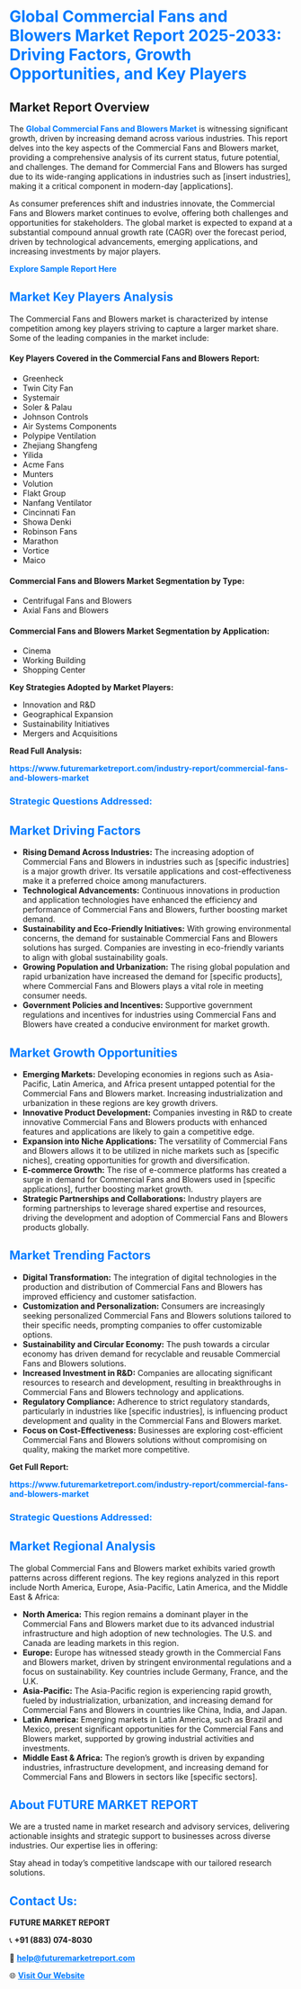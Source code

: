 <h1 style="color: #007BFF;">Global Commercial Fans and Blowers Market Report 2025-2033: Driving Factors, Growth Opportunities, and Key Players</h1>

<section id="overview">
<h2>Market Report Overview</h2>
<p>The <a href="https://www.futuremarketreport.com/industry-report/commercial-fans-and-blowers-market" style="color: #007BFF; text-decoration: none;"><strong>Global Commercial Fans and Blowers Market</strong></a> is witnessing significant growth, driven by increasing demand across various industries. This report delves into the key aspects of the Commercial Fans and Blowers market, providing a comprehensive analysis of its current status, future potential, and challenges. The demand for Commercial Fans and Blowers has surged due to its wide-ranging applications in industries such as [insert industries], making it a critical component in modern-day [applications].</p>
<p>As consumer preferences shift and industries innovate, the Commercial Fans and Blowers market continues to evolve, offering both challenges and opportunities for stakeholders. The global market is expected to expand at a substantial compound annual growth rate (CAGR) over the forecast period, driven by technological advancements, emerging applications, and increasing investments by major players.</p>
</section>

<section id="overview">
<p><a href="https://www.futuremarketreport.com/request-sample/reportId=42163" style="color: #007BFF; text-decoration: none;"><strong>Explore Sample Report Here</strong></a></p>
</section>

<section id="key-players">
<h2 style="color: #007BFF;">Market Key Players Analysis</h2>
<p>The Commercial Fans and Blowers market is characterized by intense competition among key players striving to capture a larger market share. Some of the leading companies in the market include:</p>
<h4>Key Players Covered in the Commercial Fans and Blowers Report:</h4>
<ul><li>Greenheck</li><li>Twin City Fan</li><li>Systemair</li><li>Soler &amp; Palau</li><li>Johnson Controls</li><li>Air Systems Components</li><li>Polypipe Ventilation</li><li>Zhejiang Shangfeng</li><li>Yilida</li><li>Acme Fans</li><li>Munters</li><li>Volution</li><li>Flakt Group</li><li>Nanfang Ventilator</li><li>Cincinnati Fan</li><li>Showa Denki</li><li>Robinson Fans</li><li>Marathon</li><li>Vortice</li><li>Maico</li></ul>
<h4>Commercial Fans and Blowers Market Segmentation by Type:</h4>
<ul><li>Centrifugal Fans and Blowers</li><li>Axial Fans and Blowers</li></ul>

<h4>Commercial Fans and Blowers Market Segmentation by Application:</h4>
<ul><li>Cinema</li><li>Working Building</li><li>Shopping Center</li></ul>
<p><strong>Key Strategies Adopted by Market Players:</strong></p>
<ul>
<li>Innovation and R&D</li>
<li>Geographical Expansion</li>
<li>Sustainability Initiatives</li>
<li>Mergers and Acquisitions</li>
</ul>
</section>

<section>
<p><strong>Read Full Analysis: </strong></p><a href="https://www.futuremarketreport.com/industry-report/commercial-fans-and-blowers-market" style="color: #007BFF; text-decoration: none;"><strong>https://www.futuremarketreport.com/industry-report/commercial-fans-and-blowers-market</strong></a>
<h3 style="color: #007BFF;">Strategic Questions Addressed:</h3>
</section>

<section id="driving-factors">
<h2 style="color: #007BFF;">Market Driving Factors</h2>
<ul>
<li><strong>Rising Demand Across Industries:</strong> The increasing adoption of Commercial Fans and Blowers in industries such as [specific industries] is a major growth driver. Its versatile applications and cost-effectiveness make it a preferred choice among manufacturers.</li>
<li><strong>Technological Advancements:</strong> Continuous innovations in production and application technologies have enhanced the efficiency and performance of Commercial Fans and Blowers, further boosting market demand.</li>
<li><strong>Sustainability and Eco-Friendly Initiatives:</strong> With growing environmental concerns, the demand for sustainable Commercial Fans and Blowers solutions has surged. Companies are investing in eco-friendly variants to align with global sustainability goals.</li>
<li><strong>Growing Population and Urbanization:</strong> The rising global population and rapid urbanization have increased the demand for [specific products], where Commercial Fans and Blowers plays a vital role in meeting consumer needs.</li>
<li><strong>Government Policies and Incentives:</strong> Supportive government regulations and incentives for industries using Commercial Fans and Blowers have created a conducive environment for market growth.</li>
</ul>
</section>

<section id="growth-opportunities">
<h2 style="color: #007BFF;">Market Growth Opportunities</h2>
<ul>
<li><strong>Emerging Markets:</strong> Developing economies in regions such as Asia-Pacific, Latin America, and Africa present untapped potential for the Commercial Fans and Blowers market. Increasing industrialization and urbanization in these regions are key growth drivers.</li>
<li><strong>Innovative Product Development:</strong> Companies investing in R&D to create innovative Commercial Fans and Blowers products with enhanced features and applications are likely to gain a competitive edge.</li>
<li><strong>Expansion into Niche Applications:</strong> The versatility of Commercial Fans and Blowers allows it to be utilized in niche markets such as [specific niches], creating opportunities for growth and diversification.</li>
<li><strong>E-commerce Growth:</strong> The rise of e-commerce platforms has created a surge in demand for Commercial Fans and Blowers used in [specific applications], further boosting market growth.</li>
<li><strong>Strategic Partnerships and Collaborations:</strong> Industry players are forming partnerships to leverage shared expertise and resources, driving the development and adoption of Commercial Fans and Blowers products globally.</li>
</ul>
</section>

<section id="trending-factors">
<h2 style="color: #007BFF;">Market Trending Factors</h2>
<ul>
<li><strong>Digital Transformation:</strong> The integration of digital technologies in the production and distribution of Commercial Fans and Blowers has improved efficiency and customer satisfaction.</li>
<li><strong>Customization and Personalization:</strong> Consumers are increasingly seeking personalized Commercial Fans and Blowers solutions tailored to their specific needs, prompting companies to offer customizable options.</li>
<li><strong>Sustainability and Circular Economy:</strong> The push towards a circular economy has driven demand for recyclable and reusable Commercial Fans and Blowers solutions.</li>
<li><strong>Increased Investment in R&D:</strong> Companies are allocating significant resources to research and development, resulting in breakthroughs in Commercial Fans and Blowers technology and applications.</li>
<li><strong>Regulatory Compliance:</strong> Adherence to strict regulatory standards, particularly in industries like [specific industries], is influencing product development and quality in the Commercial Fans and Blowers market.</li>
<li><strong>Focus on Cost-Effectiveness:</strong> Businesses are exploring cost-efficient Commercial Fans and Blowers solutions without compromising on quality, making the market more competitive.</li>
</ul>
</section>

<section>
<p><strong>Get Full Report: </strong></p><a href="https://www.futuremarketreport.com/industry-report/commercial-fans-and-blowers-market" style="color: #007BFF; text-decoration: none;"><strong>https://www.futuremarketreport.com/industry-report/commercial-fans-and-blowers-market</strong></a>
<h3 style="color: #007BFF;">Strategic Questions Addressed:</h3>
</section>


<section id="regional-analysis">
<h2 style="color: #007BFF;">Market Regional Analysis</h2>
<p>The global Commercial Fans and Blowers market exhibits varied growth patterns across different regions. The key regions analyzed in this report include North America, Europe, Asia-Pacific, Latin America, and the Middle East & Africa:</p>
<ul>
<li><strong>North America:</strong> This region remains a dominant player in the Commercial Fans and Blowers market due to its advanced industrial infrastructure and high adoption of new technologies. The U.S. and Canada are leading markets in this region.</li>
<li><strong>Europe:</strong> Europe has witnessed steady growth in the Commercial Fans and Blowers market, driven by stringent environmental regulations and a focus on sustainability. Key countries include Germany, France, and the U.K.</li>
<li><strong>Asia-Pacific:</strong> The Asia-Pacific region is experiencing rapid growth, fueled by industrialization, urbanization, and increasing demand for Commercial Fans and Blowers in countries like China, India, and Japan.</li>
<li><strong>Latin America:</strong> Emerging markets in Latin America, such as Brazil and Mexico, present significant opportunities for the Commercial Fans and Blowers market, supported by growing industrial activities and investments.</li>
<li><strong>Middle East & Africa:</strong> The region’s growth is driven by expanding industries, infrastructure development, and increasing demand for Commercial Fans and Blowers in sectors like [specific sectors].</li>
</ul>
</section>

<footer>
<h2 style="color: #007BFF;">About FUTURE MARKET REPORT</h2>
<p>We are a trusted name in market research and advisory services, delivering actionable insights and strategic support to businesses across diverse industries. Our expertise lies in offering:</p>

<p>Stay ahead in today’s competitive landscape with our tailored research solutions.</p>

<h2 style="color: #007BFF;">Contact Us:</h2>
<p><strong>FUTURE MARKET REPORT</strong></p>
<p>📞 <strong>+91 (883) 074-8030</strong></p>
<p>📧 <strong><a href="mailto:help@futuremarketreport.com" style="color: #007BFF;">help@futuremarketreport.com</a></strong></p>
<p>🌐 <strong><a href="https://www.futuremarketreport.com/" style="color: #007BFF;">Visit Our Website</a></strong></p>
</footer>